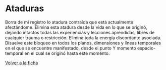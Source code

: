 # Ataduras

Borra de mi registro lo atadura contraída que está actualmente afectándome. Elimina esta atadura desde la vida en lo que se originó, dejando intactos todas las experiencias y lecciones aprendidas, libres de cualquier trauma o restricción. Elimina toda la energía discordante asociada. Disuelve este bloqueo en todos los planos, dimensiones y líneas temporales en el que se encuentre manifestado, desde el punto Y momento espacio-temporal en el cual se originó hasta este momento.

[Volver a la ficha](../ficha.md)
